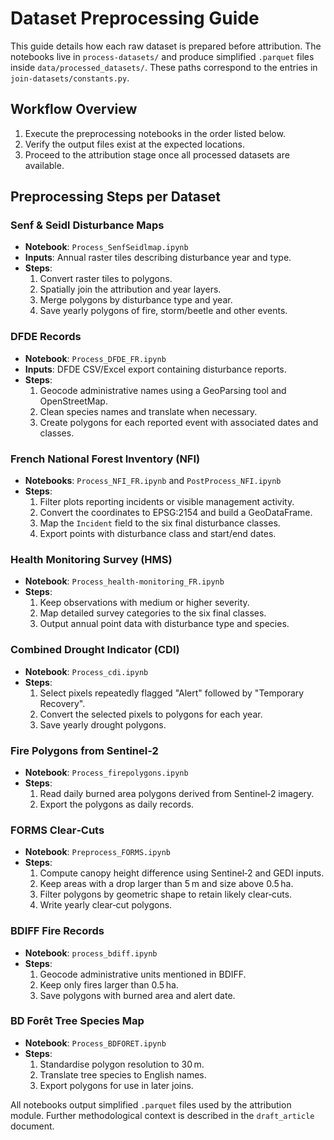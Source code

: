 # Dataset Preprocessing Guide

This guide details how each raw dataset is prepared before attribution. The notebooks live in `process-datasets/` and produce simplified `.parquet` files inside `data/processed_datasets/`. These paths correspond to the entries in `join-datasets/constants.py`.

## Workflow Overview
1. Execute the preprocessing notebooks in the order listed below.
2. Verify the output files exist at the expected locations.
3. Proceed to the attribution stage once all processed datasets are available.

## Preprocessing Steps per Dataset

### Senf & Seidl Disturbance Maps
- **Notebook**: `Process_SenfSeidlmap.ipynb`
- **Inputs**: Annual raster tiles describing disturbance year and type.
- **Steps**:
  1. Convert raster tiles to polygons.
  2. Spatially join the attribution and year layers.
  3. Merge polygons by disturbance type and year.
  4. Save yearly polygons of fire, storm/beetle and other events.

### DFDE Records
- **Notebook**: `Process_DFDE_FR.ipynb`
- **Inputs**: DFDE CSV/Excel export containing disturbance reports.
- **Steps**:
  1. Geocode administrative names using a GeoParsing tool and OpenStreetMap.
  2. Clean species names and translate when necessary.
  3. Create polygons for each reported event with associated dates and classes.

### French National Forest Inventory (NFI)
- **Notebooks**: `Process_NFI_FR.ipynb` and `PostProcess_NFI.ipynb`
- **Steps**:
  1. Filter plots reporting incidents or visible management activity.
  2. Convert the coordinates to EPSG:2154 and build a GeoDataFrame.
  3. Map the `Incident` field to the six final disturbance classes.
  4. Export points with disturbance class and start/end dates.

### Health Monitoring Survey (HMS)
- **Notebook**: `Process_health-monitoring_FR.ipynb`
- **Steps**:
  1. Keep observations with medium or higher severity.
  2. Map detailed survey categories to the six final classes.
  3. Output annual point data with disturbance type and species.

### Combined Drought Indicator (CDI)
- **Notebook**: `Process_cdi.ipynb`
- **Steps**:
  1. Select pixels repeatedly flagged "Alert" followed by "Temporary Recovery".
  2. Convert the selected pixels to polygons for each year.
  3. Save yearly drought polygons.

### Fire Polygons from Sentinel‑2
- **Notebook**: `Process_firepolygons.ipynb`
- **Steps**:
  1. Read daily burned area polygons derived from Sentinel‑2 imagery.
  2. Export the polygons as daily records.

### FORMS Clear‑Cuts
- **Notebook**: `Preprocess_FORMS.ipynb`
- **Steps**:
  1. Compute canopy height difference using Sentinel‑2 and GEDI inputs.
  2. Keep areas with a drop larger than 5 m and size above 0.5 ha.
  3. Filter polygons by geometric shape to retain likely clear‑cuts.
  4. Write yearly clear‑cut polygons.

### BDIFF Fire Records
- **Notebook**: `process_bdiff.ipynb`
- **Steps**:
  1. Geocode administrative units mentioned in BDIFF.
  2. Keep only fires larger than 0.5 ha.
  3. Save polygons with burned area and alert date.

### BD Forêt Tree Species Map
- **Notebook**: `Process_BDFORET.ipynb`
- **Steps**:
  1. Standardise polygon resolution to 30 m.
  2. Translate tree species to English names.
  3. Export polygons for use in later joins.

All notebooks output simplified `.parquet` files used by the attribution module. Further methodological context is described in the `draft_article` document.
